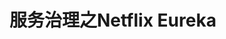 服务治理之Netflix Eureka
================================================================================
